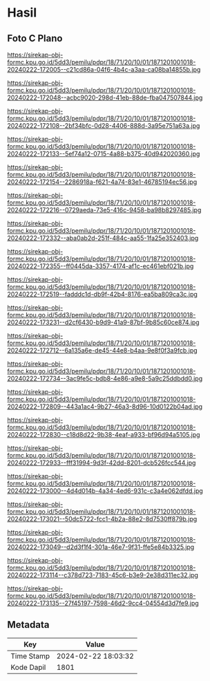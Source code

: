 # Hasil

## Foto C Plano

https://sirekap-obj-formc.kpu.go.id/5dd3/pemilu/pdpr/18/71/20/10/01/1871201001018-20240222-172005--c21cd86a-04f6-4b4c-a3aa-ca08ba14855b.jpg

https://sirekap-obj-formc.kpu.go.id/5dd3/pemilu/pdpr/18/71/20/10/01/1871201001018-20240222-172048--acbc9020-298d-41eb-88de-fba047507844.jpg

https://sirekap-obj-formc.kpu.go.id/5dd3/pemilu/pdpr/18/71/20/10/01/1871201001018-20240222-172108--2bf34bfc-0d28-4406-888d-3a95e751a63a.jpg

https://sirekap-obj-formc.kpu.go.id/5dd3/pemilu/pdpr/18/71/20/10/01/1871201001018-20240222-172133--5ef74a12-0715-4a88-b375-40d942020360.jpg

https://sirekap-obj-formc.kpu.go.id/5dd3/pemilu/pdpr/18/71/20/10/01/1871201001018-20240222-172154--2286918a-f621-4a74-83e1-46785194ec56.jpg

https://sirekap-obj-formc.kpu.go.id/5dd3/pemilu/pdpr/18/71/20/10/01/1871201001018-20240222-172216--0729aeda-73e5-416c-9458-ba98b8297485.jpg

https://sirekap-obj-formc.kpu.go.id/5dd3/pemilu/pdpr/18/71/20/10/01/1871201001018-20240222-172332--aba0ab2d-251f-484c-aa55-1fa25e352403.jpg

https://sirekap-obj-formc.kpu.go.id/5dd3/pemilu/pdpr/18/71/20/10/01/1871201001018-20240222-172355--ff0445da-3357-4174-af1c-ec461ebf021b.jpg

https://sirekap-obj-formc.kpu.go.id/5dd3/pemilu/pdpr/18/71/20/10/01/1871201001018-20240222-172519--fadddc1d-db9f-42b4-8176-ea5ba809ca3c.jpg

https://sirekap-obj-formc.kpu.go.id/5dd3/pemilu/pdpr/18/71/20/10/01/1871201001018-20240222-173231--d2cf6430-b9d9-41a9-87bf-9b85c60ce874.jpg

https://sirekap-obj-formc.kpu.go.id/5dd3/pemilu/pdpr/18/71/20/10/01/1871201001018-20240222-172712--6a135a6e-de45-44e8-b4aa-9e8f0f3a9fcb.jpg

https://sirekap-obj-formc.kpu.go.id/5dd3/pemilu/pdpr/18/71/20/10/01/1871201001018-20240222-172734--3ac9fe5c-bdb8-4e86-a9e8-5a9c25ddbdd0.jpg

https://sirekap-obj-formc.kpu.go.id/5dd3/pemilu/pdpr/18/71/20/10/01/1871201001018-20240222-172809--443a1ac4-9b27-46a3-8d96-10d0122b04ad.jpg

https://sirekap-obj-formc.kpu.go.id/5dd3/pemilu/pdpr/18/71/20/10/01/1871201001018-20240222-172830--c18d8d22-9b38-4eaf-a933-bf96d94a5105.jpg

https://sirekap-obj-formc.kpu.go.id/5dd3/pemilu/pdpr/18/71/20/10/01/1871201001018-20240222-172933--fff31994-9d3f-42dd-8201-dcb526fcc544.jpg

https://sirekap-obj-formc.kpu.go.id/5dd3/pemilu/pdpr/18/71/20/10/01/1871201001018-20240222-173000--4d4d014b-4a34-4ed6-931c-c3a4e062dfdd.jpg

https://sirekap-obj-formc.kpu.go.id/5dd3/pemilu/pdpr/18/71/20/10/01/1871201001018-20240222-173021--50dc5722-fcc1-4b2a-88e2-8d7530ff879b.jpg

https://sirekap-obj-formc.kpu.go.id/5dd3/pemilu/pdpr/18/71/20/10/01/1871201001018-20240222-173049--d2d3f1f4-301a-46e7-9f31-ffe5e84b3325.jpg

https://sirekap-obj-formc.kpu.go.id/5dd3/pemilu/pdpr/18/71/20/10/01/1871201001018-20240222-173114--c378d723-7183-45c6-b3e9-2e38d311ec32.jpg

https://sirekap-obj-formc.kpu.go.id/5dd3/pemilu/pdpr/18/71/20/10/01/1871201001018-20240222-173135--27f45197-7598-46d2-9cc4-04554d3d7fe9.jpg


## Metadata

| Key        | Value               |
| ---------- | ------------------- |
| Time Stamp | 2024-02-22 18:03:32 |
| Kode Dapil | 1801                |



